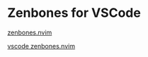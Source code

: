 # Zenbones for VSCode

[zenbones.nvim](https://github.com/mcchrish/zenbones.nvim)

[vscode zenbones.nvim](https://github.com/rpbritton/zenbones.nvim)
